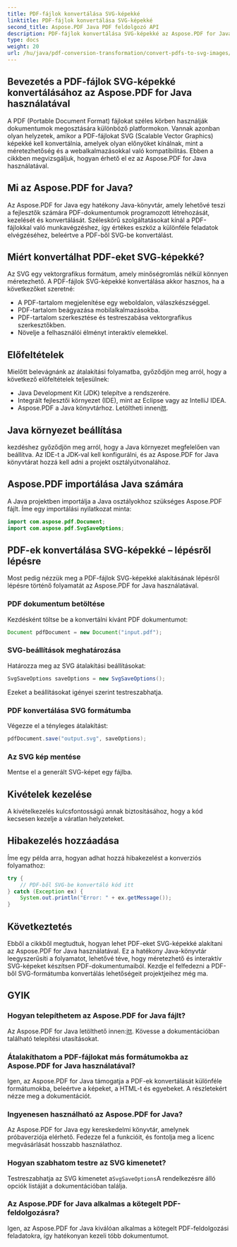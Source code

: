 ```yaml
---
title: PDF-fájlok konvertálása SVG-képekké
linktitle: PDF-fájlok konvertálása SVG-képekké
second_title: Aspose.PDF Java PDF feldolgozó API
description: PDF-fájlok konvertálása SVG-képekké az Aspose.PDF for Java segítségével – Lépésről lépésre útmutató a zökkenőmentes PDF-ből SVG-vé konvertáláshoz az Aspose.PDF for Java segítségével.
type: docs
weight: 20
url: /hu/java/pdf-conversion-transformation/convert-pdfs-to-svg-images/
---
```


## Bevezetés a PDF-fájlok SVG-képekké konvertálásához az Aspose.PDF for Java használatával

A PDF (Portable Document Format) fájlokat széles körben használják dokumentumok megosztására különböző platformokon. Vannak azonban olyan helyzetek, amikor a PDF-fájlokat SVG (Scalable Vector Graphics) képekké kell konvertálnia, amelyek olyan előnyöket kínálnak, mint a méretezhetőség és a webalkalmazásokkal való kompatibilitás. Ebben a cikkben megvizsgáljuk, hogyan érhető el ez az Aspose.PDF for Java használatával.

## Mi az Aspose.PDF for Java?

Az Aspose.PDF for Java egy hatékony Java-könyvtár, amely lehetővé teszi a fejlesztők számára PDF-dokumentumok programozott létrehozását, kezelését és konvertálását. Széleskörű szolgáltatásokat kínál a PDF-fájlokkal való munkavégzéshez, így értékes eszköz a különféle feladatok elvégzéséhez, beleértve a PDF-ből SVG-be konvertálást.

## Miért konvertálhat PDF-eket SVG-képekké?

Az SVG egy vektorgrafikus formátum, amely minőségromlás nélkül könnyen méretezhető. A PDF-fájlok SVG-képekké konvertálása akkor hasznos, ha a következőket szeretné:

- A PDF-tartalom megjelenítése egy weboldalon, válaszkészséggel.
- PDF-tartalom beágyazása mobilalkalmazásokba.
- PDF-tartalom szerkesztése és testreszabása vektorgrafikus szerkesztőkben.
- Növelje a felhasználói élményt interaktív elemekkel.

## Előfeltételek

Mielőtt belevágnánk az átalakítási folyamatba, győződjön meg arról, hogy a következő előfeltételek teljesülnek:

- Java Development Kit (JDK) telepítve a rendszerére.
- Integrált fejlesztői környezet (IDE), mint az Eclipse vagy az IntelliJ IDEA.
-  Aspose.PDF a Java könyvtárhoz. Letöltheti innen[itt](https://releases.aspose.com/pdf/java/).

## Java környezet beállítása

kezdéshez győződjön meg arról, hogy a Java környezet megfelelően van beállítva. Az IDE-t a JDK-val kell konfigurálni, és az Aspose.PDF for Java könyvtárat hozzá kell adni a projekt osztályútvonalához.

## Aspose.PDF importálása Java számára

A Java projektben importálja a Java osztályokhoz szükséges Aspose.PDF fájlt. Íme egy importálási nyilatkozat minta:

```java
import com.aspose.pdf.Document;
import com.aspose.pdf.SvgSaveOptions;
```

## PDF-ek konvertálása SVG-képekké – lépésről lépésre

Most pedig nézzük meg a PDF-fájlok SVG-képekké alakításának lépésről lépésre történő folyamatát az Aspose.PDF for Java használatával.

### PDF dokumentum betöltése

Kezdésként töltse be a konvertálni kívánt PDF dokumentumot:

```java
Document pdfDocument = new Document("input.pdf");
```

### SVG-beállítások meghatározása

Határozza meg az SVG átalakítási beállításokat:

```java
SvgSaveOptions saveOptions = new SvgSaveOptions();
```

Ezeket a beállításokat igényei szerint testreszabhatja.

### PDF konvertálása SVG formátumba

Végezze el a tényleges átalakítást:

```java
pdfDocument.save("output.svg", saveOptions);
```

### Az SVG kép mentése

Mentse el a generált SVG-képet egy fájlba.

## Kivételek kezelése

A kivételkezelés kulcsfontosságú annak biztosításához, hogy a kód kecsesen kezelje a váratlan helyzeteket.

## Hibakezelés hozzáadása

Íme egy példa arra, hogyan adhat hozzá hibakezelést a konverziós folyamathoz:

```java
try {
    // PDF-ből SVG-be konvertáló kód itt
} catch (Exception ex) {
    System.out.println("Error: " + ex.getMessage());
}
```

## Következtetés

Ebből a cikkből megtudtuk, hogyan lehet PDF-eket SVG-képekké alakítani az Aspose.PDF for Java használatával. Ez a hatékony Java-könyvtár leegyszerűsíti a folyamatot, lehetővé téve, hogy méretezhető és interaktív SVG-képeket készítsen PDF-dokumentumaiból. Kezdje el felfedezni a PDF-ből SVG-formátumba konvertálás lehetőségeit projektjeihez még ma.

## GYIK

### Hogyan telepíthetem az Aspose.PDF for Java fájlt?

 Az Aspose.PDF for Java letölthető innen:[itt](https://releases.aspose.com/pdf/java/). Kövesse a dokumentációban található telepítési utasításokat.

### Átalakíthatom a PDF-fájlokat más formátumokba az Aspose.PDF for Java használatával?

Igen, az Aspose.PDF for Java támogatja a PDF-ek konvertálását különféle formátumokba, beleértve a képeket, a HTML-t és egyebeket. A részletekért nézze meg a dokumentációt.

### Ingyenesen használható az Aspose.PDF for Java?

Az Aspose.PDF for Java egy kereskedelmi könyvtár, amelynek próbaverziója elérhető. Fedezze fel a funkcióit, és fontolja meg a licenc megvásárlását hosszabb használathoz.

### Hogyan szabhatom testre az SVG kimenetet?

 Testreszabhatja az SVG kimenetet a`SvgSaveOptions`A rendelkezésre álló opciók listáját a dokumentációban találja.

### Az Aspose.PDF for Java alkalmas a kötegelt PDF-feldolgozásra?

Igen, az Aspose.PDF for Java kiválóan alkalmas a kötegelt PDF-feldolgozási feladatokra, így hatékonyan kezeli több dokumentumot.